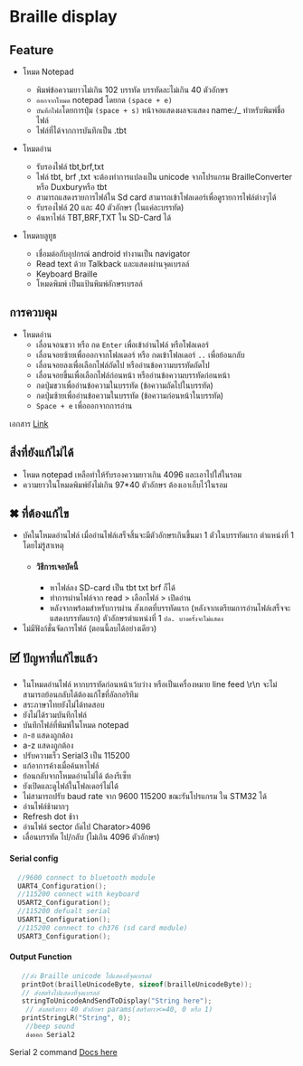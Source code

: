 # Braille display


## Feature 
  - โหมด Notepad 
    - พิมพ์ข้อความยาวไม่เกิน 102 บรรทัด บรรทัดละไม่เกิน 40 ตัวอักษร
    - `ออกจากโหมด` notepad โดยกด `(space + e)`
    - `บันทึกไฟล์`โดยการปุ่ม `(space + s)` หน้าจอแสดงผลจะแสดง name:/_ ทำหรับพิมพ์ชื่อไฟล์
    - ไฟล์ที่ได้จากการบันทึกเป็น .tbt
  - โหมดอ่าน
    -	รับรองไฟล์ tbt,brf,txt
    -	ไฟล์ tbt, brf ,txt จะต้องทำการแปลงเป็น unicode จากโปรแกรม BrailleConverter หรือ Duxburyหรือ tbt
    -	สามารถแสดงรายการไฟล์ใน Sd card สามารถเข้าโฟลเดอร์เพื่อดูรายการไฟล์ต่างๆได้
    -	รับรองไฟล์ 20 และ 40 ตัวอักษร (ในแค่ละบรรทัด)
    - ค้นหาไฟล์ TBT,BRF,TXT ใน SD-Card ได้
    
  - โหมดบลูทูธ
    - เชื่อมต่อกับอุปกรณ์ android ทำงานเป็น navigator 
    - Read text ด้วย Talkback และแสดงผ่านจุดเบรลล์
    - Keyboard Braille  
    - โหมดพิมพ์ เป็นแป้นพิมพ์อักษรเบรลล์

## การควบคุม
- โหมดอ่าน
  -	เลื่อนจอนขวา หรือ กด `Enter` เพื่อเข้าอ่านไฟล์ หรือโฟลเดอร์
  -	เลื่อนจอยซ้ายเพื่อออกจากโฟลเดอร์ หรือ กดเข้าโฟลเดอร์ `..` เพื่อย้อนกลับ
  -	เลื่อนจอยลงเพื่อเลือกไฟล์ถัดไป หรืออ่านข้อความบรรทัดถัดไป
  -	เลื่อนจอยขึ้นเพื่อเลือกไฟล์ก่อนหน้า หรืออ่านข้อความบรรทัดก่อนหน้า
  -	กดปุ่มขวาเพื่ออ่านข้อความในบรรทัด (ข้อความถัดไปในบรรทัด) 
  -	กดปุ่มซ้ายเพื่ออ่านข้อความในบรรทัด (ข้อความก่อนหน้าในบรรทัด) 
  -	`Space + e` เพื่อออกจากการอ่าน


เอกสาร [Link](https://docs.google.com/document/d/1x1aNkutb_ILFiU4IDVvKiGisiLwF1NK5uYhloljXuU8/edit?usp=sharing)
## สิ่งที่ยังแก้ไม่ได้ 
  - โหมด notepad เหลือทำให้รับรองความยาวเกิน 4096 และเอาไปใส่ในรอม 
  - ความยาวในโหมดพิมพ์ยังไม่เกิน 97*40 ตัวอักษร ต้องเอาเก็บไว้ในรอม

## ✖ ที่ต้องแก้ไข 
  - บัคในโหมดอ่านไฟล์ เมื่ออ่านไฟล์เสร็จสิ้นจะมีตัวอักษรเกินขึ้นมา 1 ตัวในบรรทัดแรก ตำแหน่งที่ 1 โดยไม่รู้สาเหตุ 
    - #### วิธีการเจอบัคนี้
      - หาไฟล์ลง SD-card เป็น tbt txt brf ก็ได้
      - ทำการผ่านไฟล์จาก read > เลือกไฟล์ > เปิดอ่าน
      - หลังจากพร้อมสำหรับการผ่าน สังเกตที่บรรทัดแรก (หลังจากเตรียมการอ่านไฟล์เสร็จจะแสดงบรรทัดแรก) ตัวอักษรตำแหน่งที่ 1 `ปล. บางครั้งจะไม่แสดง`
  - ไม่มีฟังก์ชั่นจัดการไฟล์ (ตอนนี้ลบได้อย่างเดียว)
## 🗹 ปัญหาที่แก้ไขแล้ว  
  - ในโหมดอ่านไฟล์ หากบรรทัดก่อนหน้าเว้บว่าง หรือเป็นเครื่องหมาย line feed \r\n จะไม่สามารถย้อนกลับได้ต้องแก้ไขที่อัลกอริทึม
  - สระภาษาไทยยังไม่ได้ทดสอบ
  - ยังไม่ได้รวมบันทึกไฟล์ 
  - บันทึกไฟล์ที่พิมพ์ในโหมด notepad 
  - ก-ฮ แสดงถูกต้อง
  - a-z แสดงถูกต้อง 
  - ปรับความเร็ว Serial3  เป็น 115200
  - แก้อาการค้างเมื่อค้นหาไฟล์
  - ย้อนกลับจากโหมดอ่านไม่ได้ ต้องรีเซ็ท
  - ยังเปิดและดูไฟล์ในโฟลเดอร์ไม่ได้
  - ไม่สามารถปรับ baud rate จาก 9600 115200 ขณะรันโปรแกรม ใน STM32 ได้
  - อ่านไฟล์ช้ามากๆ
  - Refresh dot ช้าา
  - อ่านไฟล์ sector ถัดไป Charator>4096 
  - เลื่อนบรรทัด ไป/กลับ (ไม่เกิน 4096 ตัวอักษร)
#### Serial config 
```c
  //9600 connect to bluetooth module
  UART4_Configuration(); 
  //115200 connect with keyboard
  USART2_Configuration(); 
  //115200 defualt serial
  USART1_Configuration();
  //115200 connect to ch376 (sd card module)
  USART3_Configuration();
```

#### Output Function
```c
   //ส่ง Braille unicode ไปแสดงที่จุดเบรลล์
   printDot(brailleUnicodeByte, sizeof(brailleUnicodeByte)); 
   // ส่งสตริงไปแสดงที่จุดเบรลล์
   stringToUnicodeAndSendToDisplay("String here"); 
    // ส่งสตริงยาว 40 ตัวอักษร params(สตริงยาว<=40, 0 หรือ 1)
   printStringLR("String", 0);
    //beep sound 
    ส่งออก Serial2 
```
Serial 2 command [Docs here](https://github.com/moomdate/Bkeyboard/blob/master/readme.md)



